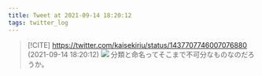 ```yaml
---
title: Tweet at 2021-09-14 18:20:12
tags: twitter_log
---
```


> [!CITE] https://twitter.com/kaisekiriu/status/1437707746007076880 (2021-09-14 18:20:12)
> ![](https://twitter.com/kaisekiriu/status/1437707746007076880)
> 分類と命名ってそこまで不可分なものなのだろうか。
